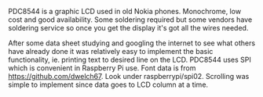 PDC8544 is a graphic LCD used in old Nokia phones. Monochrome, low cost and good availability. Some soldering required but 
some vendors have soldering service so once you get the display it's got all the wires needed.

After some data sheet studying and googling the internet to see what others have already done it was relatively easy to 
implement the basic functionality, ie. printing text to desired line on the LCD. PDC8544 uses SPI which is convenient in 
Raspberry Pi use. Font data is from https://github.com/dwelch67. Look under raspberrypi/spi02. Scrolling was simple to 
implement since data goes to LCD column at a time.

